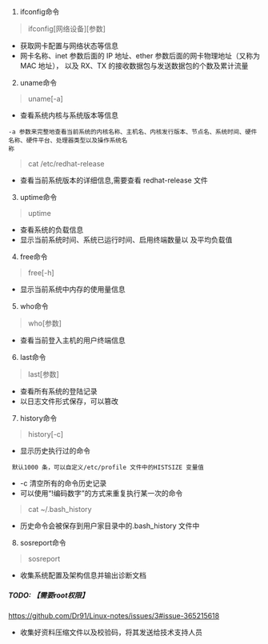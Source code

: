 1. ifconfig命令
> ifconfig[网络设备][参数]
- 获取网卡配置与网络状态等信息
- 网卡名称、inet 参数后面的 IP 地址、ether 参数后面的网卡物理地址（又称为 MAC 地址），
以及 RX、TX 的接收数据包与发送数据包的个数及累计流量
2. uname命令
> uname[-a]
- 查看系统内核与系统版本等信息
```
-a 参数来完整地查看当前系统的内核名称、主机名、内核发行版本、节点名、系统时间、硬件名称、硬件平台、处理器类型以及操作系统名
称
```
> cat /etc/redhat-release
- 查看当前系统版本的详细信息,需要查看 redhat-release 文件
3. uptime命令
> uptime
- 查看系统的负载信息
- 显示当前系统时间、系统已运行时间、启用终端数量以
及平均负载值
4. free命令
> free[-h]
- 显示当前系统中内存的使用量信息
5. who命令
> who[参数]
- 查看当前登入主机的用户终端信息
6. last命令
> last[参数]
- 查看所有系统的登陆记录
- 以日志文件形式保存，可以篡改
7. history命令
> history[-c]
- 显示历史执行过的命令
```
 默认1000 条，可以自定义/etc/profile 文件中的HISTSIZE 变量值
```
- -c 清空所有的命令历史记录
- 可以使用“!编码数字”的方式来重复执行某一次的命令
>  cat ~/.bash_history
- 历史命令会被保存到用户家目录中的.bash_history 文件中
8. sosreport命令
> sosreport
- 收集系统配置及架构信息并输出诊断文档
##### TODO: 【需要root权限】
https://github.com/Dr91/Linux-notes/issues/3#issue-365215618
- 收集好资料压缩文件以及校验码，将其发送给技术支持人员


